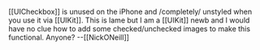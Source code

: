 [[UICheckbox]] is unused on the iPhone and /completely/ unstyled when you use it via [[UIKit]]. This is lame but I am a [[UIKit]] newb and I would have no clue how to add some checked/unchecked images to make this functional. Anyone? --[[NickONeill]]